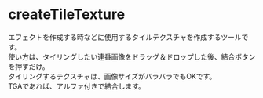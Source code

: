 # createTileTexture

エフェクトを作成する時などに使用するタイルテクスチャを作成するツールです。  
使い方は、タイリングしたい連番画像をドラッグ＆ドロップした後、結合ボタンを押すだけ。  
タイリングするテクスチャは、画像サイズがバラバラでもOKです。  
TGAであれば、アルファ付きで結合します。  
